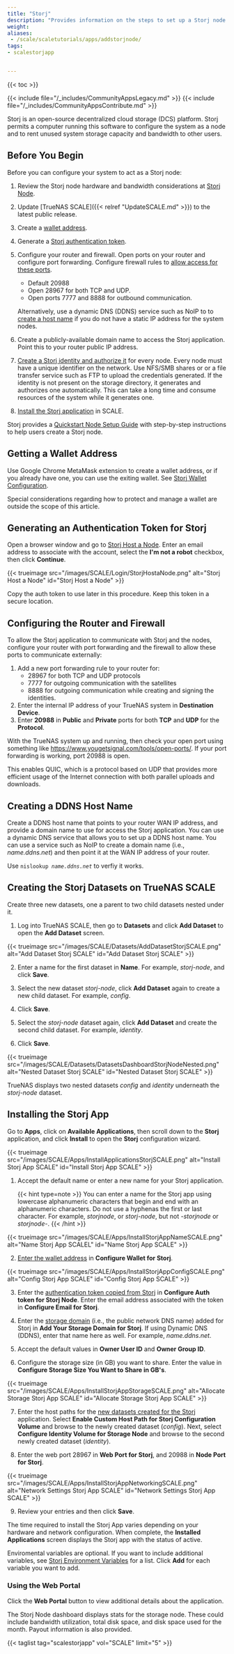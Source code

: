 ```yaml
---
title: "Storj"
description: "Provides information on the steps to set up a Storj node on your TrueNAS SCALE system."
weight: 
aliases:
 - /scale/scaletutorials/apps/addstorjnode/
tags:
- scalestorjapp


---
```


{{< toc >}}

{{< include file="/_includes/CommunityAppsLegacy.md" >}}
{{< include file="/_includes/CommunityAppsContribute.md" >}}

Storj is an open-source decentralized cloud storage (DCS) platform.
Storj permits a computer running this software to configure the system as a node and to rent unused system storage capacity and bandwidth to other users.

## Before You Begin

Before you can configure your system to act as a Storj node:

1. Review the Storj node hardware and bandwidth considerations at [Storj Node](https://www.storj.io/node).

2. Update [TrueNAS SCALE]({{< relref "UpdateSCALE.md" >}}) to the latest public release.

3. Create a [wallet address](#getting-a-wallet-address).

4. Generate a [Storj authentication token](#generating-an-authentication-token-for-storj).

5. Configure your router and firewall.
   Open ports on your router and configure port forwarding. Configure firewall rules to [allow access for these ports](#configuring-the-router-and-firewall).
   * Default 20988
   * Open 28967 for both TCP and UDP.
   * Open ports 7777 and 8888 for outbound communication.

   Alternatively, use a dynamic DNS (DDNS) service such as NoIP to to [create a host name](#creating-a-ddns-host-name) if you do not have a static IP address for the system nodes.

6. Create a publicly-available domain name to access the Storj application. Point this to your router public IP address.

7. [Create a Storj identity and authorize it](https://docs.storj.io/node/dependencies/identity) for every node.
   Every node must have a unique identifier on the network. Use NFS/SMB shares or or a file transfer service such as FTP to upload the credentials generated.
   If the identity is not present on the storage directory, it generates and authorizes one automatically.
   This can take a long time and consume resources of the system while it generates one.

8. [Install the Storj application](#installing-the-storj-app) in SCALE.

Storj provides a [Quickstart Node Setup Guide](https://docs.storj.io/node/setup) with step-by-step instructions to help users create a Storj node.

## Getting a Wallet Address

Use Google Chrome MetaMask extension to create a wallet address, or if you already have one, you can use the exiting wallet.
See [Storj Wallet Configuration](https://support.storj.io/hc/en-us/articles/360026611692-How-do-I-hold-STORJ-What-is-a-valid-address-or-compatible-wallet-).

Special considerations regarding how to protect and manage a wallet are outside the scope of this article.

## Generating an Authentication Token for Storj

Open a browser window and go to [Storj Host a Node](https://www.storj.io/host-a-node).
Enter an email address to associate with the account, select the **I'm not a robot** checkbox, then click **Continue**.

{{< trueimage src="/images/SCALE/Login/StorjHostaNode.png" alt="Storj Host a Node" id="Storj Host a Node" >}}

Copy the auth token to use later in this procedure. Keep this token in a secure location.

## Configuring the Router and Firewall
To allow the Storj application to communicate with Storj and the nodes, configure your router with port forwarding and the firewall to allow these ports to communicate externally:

1. Add a new port forwarding rule to your router for:
   * 28967 for both TCP and UDP protocols
   * 7777 for outgoing communication with the satellites
   * 8888 for outgoing communication while creating and signing the identities.
2. Enter the internal IP address of your TrueNAS system in **Destination Device**.
3. Enter **20988** in **Public** and **Private** ports for both **TCP** and **UDP** for the **Protocol**.

With the TrueNAS system up and running, then check your open port using something like https://www.yougetsignal.com/tools/open-ports/. If your port forwarding is working, port 20988 is open.

This enables QUIC, which is a protocol based on UDP that provides more efficient usage of the Internet connection with both parallel uploads and downloads.

## Creating a DDNS Host Name

Create a DDNS host name that points to your router WAN IP address, and provide a domain name to use for access the Storj application.
You can use a dynamic DNS service that allows you to set up a DDNS host name. You can use a service such as NoIP to create a domain name (i.e., *name.ddns.net*) and then point it at the WAN IP address of your router.

Use <code>nislookup <i>name.ddns.net</i></code> to verfiy it works.

## Creating the Storj Datasets on TrueNAS SCALE

Create three new datasets, one a parent to two child datasets nested under it.

1. Log into TrueNAS SCALE, then go to **Datasets** and click **Add Dataset** to open the **Add Dataset** screen.

{{< trueimage src="/images/SCALE/Datasets/AddDatasetStorjSCALE.png" alt="Add Dataset Storj SCALE" id="Add Dataset Storj SCALE" >}}

2. Enter a name for the first dataset in **Name**. For example, *storj-node*, and click **Save**.

3. Select the new dataset *storj-node*, click **Add Dataset** again to create a new child dataset. For example, *config*.

4. Click **Save**.

5. Select the *storj-node* dataset again, click **Add Dataset** and create the second child dataset. For example, *identity*.

6. Click **Save**.

{{< trueimage src="/images/SCALE/Datasets/DatasetsDashboardStorjNodeNested.png" alt="Nested Dataset Storj SCALE" id="Nested Dataset Storj SCALE" >}}

TrueNAS displays two nested datasets *config* and *identity* underneath the *storj-node* dataset.

## Installing the Storj App

Go to **Apps**, click on **Available Applications**, then scroll down to the **Storj** application, and click **Install** to open the **Storj** configuration wizard.

{{< trueimage src="/images/SCALE/Apps/InstallApplicationsStorjSCALE.png" alt="Install Storj App SCALE" id="Install Storj App SCALE" >}}

1. Accept the default name or enter a new name for your Storj application.

   {{< hint type=note >}}
   You can enter a name for the Storj app using lowercase alphanumeric characters that begin and end with an alphanumeric characters.
   Do not use a hyphenas the first or last character. For example, *storjnode*, or *storj-node*, but not *-storjnode* or *storjnode-*.
   {{< /hint >}}

{{< trueimage src="/images/SCALE/Apps/InstallStorjAppNameSCALE.png" alt="Name Storj App SCALEL" id="Name Storj App SCALE" >}}

2. [Enter the wallet address](#getting-a-wallet-address) in **Configure Wallet for Storj**.

{{< trueimage src="/images/SCALE/Apps/InstallStorjAppConfigSCALE.png" alt="Config Storj App SCALE" id="Config Storj App SCALE" >}}

3. Enter the [authentication token copied from Storj](#generating-an-authentication-token-for-storj) in **Configure Auth token for Storj Node**.
   Enter the email address associated with the token in **Configure Email for Storj**.

4. Enter the [storage domain](#creating-a-ddns-host-name) (i.e., the public network DNS name) added for Storj in **Add Your Storage Domain for Storj**.
   If using Dynamic DNS (DDNS), enter that name here as well. For example, *name.ddns.net*.

5. Accept the default values in **Owner User ID** and **Owner Group ID**.

6. Configure the storage size (in GB) you want to share. Enter the value in **Configure Storage Size You Want to Share in GB's**.

{{< trueimage src="/images/SCALE/Apps/InstallStorjAppStorageSCALE.png" alt="Allocate Storage Storj App SCALE" id="Allocate Storage Storj App SCALE" >}}

7. Enter the host paths for the [new datasets created for the Storj](#creating-the-storj-datasets-on-truenas-scale) application.
   Select **Enable Custom Host Path for Storj Configuration Volume** and browse to the newly created dataset (*config*).
   Next, select **Configure Identity Volume for Storage Node** and browse to the second newly created dataset (*identity*).

8. Enter the web port 28967 in **Web Port for Storj**, and 20988 in **Node Port for Storj**.

{{< trueimage src="/images/SCALE/Apps/InstallStorjAppNetworkingSCALE.png" alt="Network Settings Storj App SCALE" id="Network Settings Storj App SCALE" >}}

9. Review your entries and then click **Save**.

The time required to install the Storj App varies depending on your hardware and network configuration.
When complete, the **Installed Applications** screen displays the Storj app with the status of active.

Enviromental variables are optional.
If you want to include additional variables, see [Storj Environment Variables](https://storj.github.io/core/tutorial-environment-variables.html) for a list.
Click **Add** for each variable you want to add.

### Using the Web Portal

Click the **Web Portal** button to view additional details about the application.

The Storj Node dashboard displays stats for the storage node. These could include bandwidth utilization, total disk space, and disk space used for the month.
Payout information is also provided.

{{< taglist tag="scalestorjapp" vol="SCALE" limit="5" >}}
